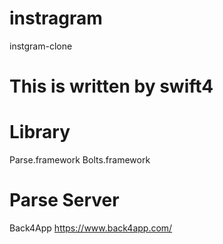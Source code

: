 # instragram
instgram-clone

# This is written by swift4

# Library
Parse.framework
Bolts.framework 

# Parse Server
Back4App
https://www.back4app.com/
